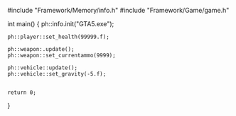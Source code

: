 #include "Framework/Memory/info.h"
#include "Framework/Game/game.h"
 
int main()
{
	ph::info.init("GTA5.exe");
 
	ph::player::set_health(99999.f);
 
    ph::weapon:.update();
    ph::weapon::set_currentammo(9999);
 
	ph::vehicle::update();
	ph::vehicle::set_gravity(-5.f);
       
 
	return 0;
}
